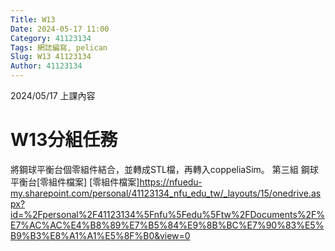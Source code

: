 ```yaml
---
Title: W13
Date: 2024-05-17 11:00
Category: 41123134
Tags: 網誌編寫, pelican
Slug: W13 41123134
Author: 41123134
---
```


2024/05/17 上課內容

<!-- PELICAN_END_SUMMARY -->

# W13分組任務
將鋼球平衡台個零組件結合，並轉成STL檔，再轉入coppeliaSim。
第三組 鋼球平衡台[零組件檔案]
[零組件檔案]https://nfuedu-my.sharepoint.com/personal/41123134_nfu_edu_tw/_layouts/15/onedrive.aspx?id=%2Fpersonal%2F41123134%5Fnfu%5Fedu%5Ftw%2FDocuments%2F%E7%AC%AC%E4%B8%89%E7%B5%84%E9%8B%BC%E7%90%83%E5%B9%B3%E8%A1%A1%E5%8F%B0&view=0